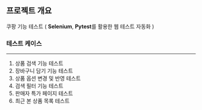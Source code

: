 
## 프로젝트 개요
쿠팡 기능 테스트 ( **Selenium**, **Pytest**를 활용한 웹 테스트 자동화 )

### 테스트 케이스
---
1. 상품 검색 기능 테스트
2. 장바구니 담기 기능 테스트
3. 상품 옵션 변경 및 반영 테스트
4. 검색 필터 기능 테스트
5. 판매자 특가 페이지 테스트
6. 최근 본 상품 목록 테스트
